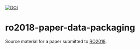[![DOI](https://zenodo.org/badge/DOI/10.5281/zenodo.1420531.svg)](https://doi.org/10.5281/zenodo.1420531)


# ro2018-paper-data-packaging

Source material for a paper submitted to [RO2018](http://www.researchobject.org/ro2018/).



